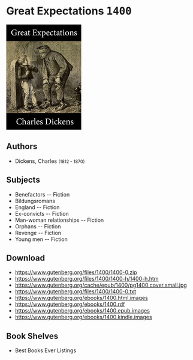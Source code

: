 # Great Expectations <kbd>1400</kbd>

![](./cover.medium.jpg "")

## Authors


 - Dickens, Charles <small>(1812 - 1870)</small>

## Subjects


 - Benefactors -- Fiction
 - Bildungsromans
 - England -- Fiction
 - Ex-convicts -- Fiction
 - Man-woman relationships -- Fiction
 - Orphans -- Fiction
 - Revenge -- Fiction
 - Young men -- Fiction

## Download


 - https://www.gutenberg.org/files/1400/1400-0.zip
 - https://www.gutenberg.org/files/1400/1400-h/1400-h.htm
 - https://www.gutenberg.org/cache/epub/1400/pg1400.cover.small.jpg
 - https://www.gutenberg.org/files/1400/1400-0.txt
 - https://www.gutenberg.org/ebooks/1400.html.images
 - https://www.gutenberg.org/ebooks/1400.rdf
 - https://www.gutenberg.org/ebooks/1400.epub.images
 - https://www.gutenberg.org/ebooks/1400.kindle.images

## Book Shelves


 - Best Books Ever Listings
